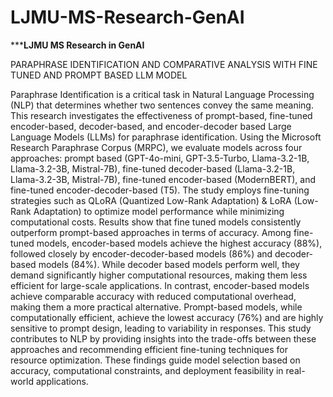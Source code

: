 # LJMU-MS-Research-GenAI
*************LJMU MS Research in GenAI**********

PARAPHRASE IDENTIFICATION AND COMPARATIVE ANALYSIS WITH FINE TUNED AND PROMPT BASED LLM MODEL

Paraphrase Identification is a critical task in Natural Language Processing (NLP) that 
determines whether two sentences convey the same meaning. This research investigates the 
effectiveness of prompt-based, fine-tuned encoder-based, decoder-based, and encoder-decoder
based Large Language Models (LLMs) for paraphrase identification. Using the Microsoft 
Research Paraphrase Corpus (MRPC), we evaluate models across four approaches: prompt
based (GPT-4o-mini, GPT-3.5-Turbo, Llama-3.2-1B, Llama-3.2-3B, Mistral-7B), fine-tuned 
decoder-based (Llama-3.2-1B, Llama-3.2-3B, Mistral-7B), fine-tuned encoder-based 
(ModernBERT), and fine-tuned encoder-decoder-based (T5). The study employs fine-tuning 
strategies such as QLoRA (Quantized Low-Rank Adaptation) & LoRA (Low-Rank Adaptation) 
to optimize model performance while minimizing computational costs. Results show that fine
tuned models consistently outperform prompt-based approaches in terms of accuracy. Among 
fine-tuned models, encoder-based models achieve the highest accuracy (88%), followed closely 
by encoder-decoder-based models (86%) and decoder-based models (84%). While decoder
based models perform well, they demand significantly higher computational resources, making 
them less efficient for large-scale applications. In contrast, encoder-based models achieve 
comparable accuracy with reduced computational overhead, making them a more practical 
alternative. Prompt-based models, while computationally efficient, achieve the lowest accuracy 
(76%) and are highly sensitive to prompt design, leading to variability in responses. This study 
contributes to NLP by providing insights into the trade-offs between these approaches and 
recommending efficient fine-tuning techniques for resource optimization. These findings guide 
model selection based on accuracy, computational constraints, and deployment feasibility in 
real-world applications.
